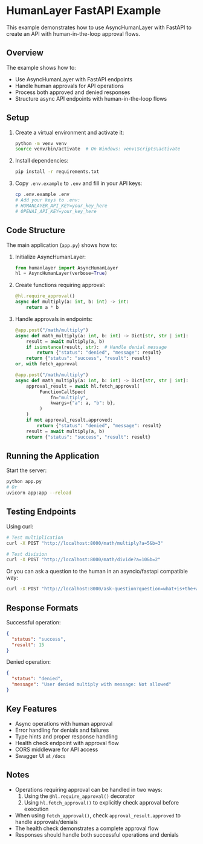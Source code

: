 # HumanLayer FastAPI Example

This example demonstrates how to use AsyncHumanLayer with FastAPI to create an API with human-in-the-loop approval flows.

## Overview

The example shows how to:

- Use AsyncHumanLayer with FastAPI endpoints
- Handle human approvals for API operations
- Process both approved and denied responses
- Structure async API endpoints with human-in-the-loop flows

## Setup

1. Create a virtual environment and activate it:

   ```bash
   python -m venv venv
   source venv/bin/activate  # On Windows: venv\Scripts\activate
   ```

2. Install dependencies:

   ```bash
   pip install -r requirements.txt
   ```

3. Copy `.env.example` to `.env` and fill in your API keys:
   ```bash
   cp .env.example .env
   # Add your keys to .env:
   # HUMANLAYER_API_KEY=your_key_here
   # OPENAI_API_KEY=your_key_here
   ```

## Code Structure

The main application (`app.py`) shows how to:

1. Initialize AsyncHumanLayer:

   ```python
   from humanlayer import AsyncHumanLayer
   hl = AsyncHumanLayer(verbose=True)
   ```

2. Create functions requiring approval:

   ```python
   @hl.require_approval()
   async def multiply(a: int, b: int) -> int:
       return a * b
   ```

3. Handle approvals in endpoints:

   ```python
   @app.post("/math/multiply")
   async def math_multiply(a: int, b: int) -> Dict[str, str | int]:
       result = await multiply(a, b)
       if isinstance(result, str):  # Handle denial message
           return {"status": "denied", "message": result}
       return {"status": "success", "result": result}
   or, with fetch_approval

   @app.post("/math/multiply")
   async def math_multiply(a: int, b: int) -> Dict[str, str | int]:
       approval_result = await hl.fetch_approval(
            FunctionCallSpec(
                fn="multiply",
                kwargs={"a": a, "b": b},
            )
       )
       if not approval_result.approved:
           return {"status": "denied", "message": result}
       result = await multiply(a, b)
       return {"status": "success", "result": result}
   ```

## Running the Application

Start the server:

```bash
python app.py
# Or
uvicorn app:app --reload
```

## Testing Endpoints

Using curl:

```bash
# Test multiplication
curl -X POST "http://localhost:8000/math/multiply?a=5&b=3"

# Test division
curl -X POST "http://localhost:8000/math/divide?a=10&b=2"
```

Or you can ask a question to the human in an asyncio/fastapi compatible way:

```bash
curl -X POST "http://localhost:8000/ask-question?question=what+is+the+weather+in+tokyo"
```

## Response Formats

Successful operation:

```json
{
  "status": "success",
  "result": 15
}
```

Denied operation:

```json
{
  "status": "denied",
  "message": "User denied multiply with message: Not allowed"
}
```

## Key Features

- Async operations with human approval
- Error handling for denials and failures
- Type hints and proper response handling
- Health check endpoint with approval flow
- CORS middleware for API access
- Swagger UI at `/docs`

## Notes

- Operations requiring approval can be handled in two ways:
  1. Using the `@hl.require_approval()` decorator
  2. Using `hl.fetch_approval()` to explicitly check approval before execution
- When using `fetch_approval()`, check `approval_result.approved` to handle approvals/denials
- The health check demonstrates a complete approval flow
- Responses should handle both successful operations and denials
